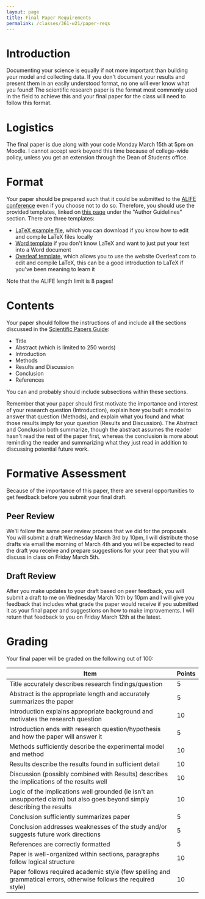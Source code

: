```yaml
---
layout: page
title: Final Paper Requirements
permalink: /classes/361-w21/paper-reqs
---
```


# Introduction
Documenting your science is equally if not more important than building your model and collecting data. If you don't document your results and present them in an easily understood format, no one will ever know what you found!
The scientific research paper is the format most commonly used in the field to achieve this and your final paper for the class will need to follow this format.

# Logistics
The final paper is due along with your code Monday March 15th at 5pm on Moodle. I cannot accept work beyond this time because of college-wide policy, unless you get an extension through the Dean of Students office.

# Format
Your paper should be prepared such that it could be submitted to the [ALIFE conference](https://www.robot100.cz/) even if you choose not to do so. Therefore, you should use the provided templates, linked on [this page](https://www.robot100.cz/call-for-papers) under the "Author Guidelines" section. There are three templates:
* [LaTeX example file](https://www.dropbox.com/sh/qvsev03o8jxslod/AABuMm69W9qZRijzKb9b3n0Fa?dl=0), which you can download if you know how to edit and compile LaTeX files locally
* [Word template](https://cdc060a3-10bf-4b07-93a2-15cacd74b2c5.filesusr.com/ugd/57c1fe_d955908f01e84615b814bfb98851c756.doc?dn=alife2021_word_template.doc) if you don't know LaTeX and want to just put your text into a Word document
* [Overleaf template](https://www.overleaf.com/read/yccyfqcssfqj), which allows you to use the website Overleaf.com to edit and compile LaTeX, this can be a good introduction to LaTeX if you've been meaning to learn it

Note that the ALIFE length limit is 8 pages!

# Contents
Your paper should follow the instructions of and include all the sections discussed in the [Scientific Papers Guide](https://moodle.carleton.edu/mod/resource/view.php?id=630039):
* Title
* Abstract (which is limited to 250 words)
* Introduction
* Methods
* Results and Discussion
* Conclusion
* References

You can and probably should include subsections within these sections.

Remember that your paper should first motivate the importance and interest of your research question (Introduction), explain how you built a model to answer that question (Methods), and explain what you found and what those results imply for your question (Results and Discussion). The Abstract and Conclusion both summarize, though the abstract assumes the reader hasn't read the rest of the paper first, whereas the conclusion is more about reminding the reader and summarizing what they just read in addition to discussing potential future work.

# Formative Assessment
Because of the importance of this paper, there are several opportunities to get feedback before you submit your final draft.

## Peer Review
We'll follow the same peer review process that we did for the proposals. You will submit a draft Wednesday March 3rd by 10pm, I will distribute those drafts via email the morning of March 4th and you will be expected to read the draft you receive and prepare suggestions for your peer that you will discuss in class on Friday March 5th.

## Draft Review
After you make updates to your draft based on peer feedback, you will submit a draft to me on Wednesday March 10th by 10pm and I will give you feedback that includes what grade the paper would receive if you submitted it as your final paper and suggestions on how to make improvements. I will return that feedback to you on Friday March 12th at the latest.

# Grading
Your final paper will be graded on the following out of 100:

| Item | Points |
|------|--------|
| Title accurately describes research findings/question | 5 |
| Abstract is the appropriate length and accurately summarizes the paper | 5 |
| Introduction explains appropriate background and motivates the research question | 10 |
| Introduction ends with research question/hypothesis and how the paper will answer it | 5 |
| Methods sufficiently describe the experimental model and method | 10 |
| Results describe the results found in sufficient detail | 10 |
| Discussion (possibly combined with Results) describes the implications of the results well |10 |
| Logic of the implications well grounded (ie isn't an unsupported claim) but also goes beyond simply describing the results | 10 |
| Conclusion sufficiently summarizes paper | 5 |
| Conclusion addresses weaknesses of the study and/or suggests future work directions | 5 |
| References are correctly formatted |5 |
| Paper is well-organized within sections, paragraphs follow logical structure | 10 |
| Paper follows required academic style (few spelling and grammatical errors, otherwise follows the required style) | 10 |